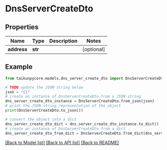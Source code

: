 # DnsServerCreateDto


## Properties

Name | Type | Description | Notes
------------ | ------------- | ------------- | -------------
**address** | **str** |  | [optional] 

## Example

```python
from taikunpycore.models.dns_server_create_dto import DnsServerCreateDto

# TODO update the JSON string below
json = "{}"
# create an instance of DnsServerCreateDto from a JSON string
dns_server_create_dto_instance = DnsServerCreateDto.from_json(json)
# print the JSON string representation of the object
print(DnsServerCreateDto.to_json())

# convert the object into a dict
dns_server_create_dto_dict = dns_server_create_dto_instance.to_dict()
# create an instance of DnsServerCreateDto from a dict
dns_server_create_dto_from_dict = DnsServerCreateDto.from_dict(dns_server_create_dto_dict)
```
[[Back to Model list]](../README.md#documentation-for-models) [[Back to API list]](../README.md#documentation-for-api-endpoints) [[Back to README]](../README.md)


